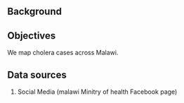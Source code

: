 ## Background

## Objectives

We map cholera cases across Malawi. 

## Data sources

1) Social Media (malawi Minitry of health Facebook page)

